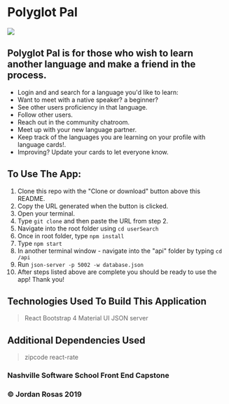 # Polyglot Pal

![](https://github.com/JordanRosas/Frontend-Capstone/blob/master/public/PolyglotPal.png)

## Polyglot Pal is for those who wish to learn another language and make a friend in the process.
- Login and and search for a language you'd like to learn:
- Want to meet with a native speaker? a beginner?
- See other users proficiency in that language.
- Follow other users.
- Reach out in the community chatroom.
- Meet up with your new language partner.
- Keep track of the languages you are learning on your profile with language cards!.
- Improving? Update your cards to let everyone know.

## To Use The App:
1. Clone this repo with the "Clone or download" button above this README.
1. Copy the URL generated when the button is clicked.
1. Open your terminal.
1. Type `git clone` and then paste the URL from step 2.
1. Navigate into the root folder using `cd userSearch`
1. Once in root folder, type `npm install`
1. Type `npm start`
1. In another terminal window - navigate into the "api" folder by typing `cd /api`
1. Run `json-server -p 5002 -w database.json`
1. After steps listed above are complete you should be ready to use the app!
Thank you!

## Technologies Used To Build This Application
> React
> Bootstrap 4
> Material UI
> JSON server

## Additional Dependencies Used
> zipcode
> react-rate

### Nashville Software School Front End Capstone

### &copy; Jordan Rosas 2019
